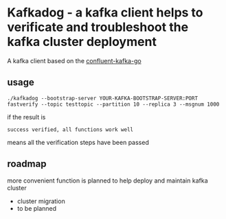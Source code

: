 # Kafkadog - a kafka client helps to verificate and troubleshoot the kafka cluster deployment
A kafka client based on the [confluent-kafka-go](https://github.com/confluentinc/confluent-kafka-go)
## usage

```
./kafkadog --bootstrap-server YOUR-KAFKA-BOOTSTRAP-SERVER:PORT fastverify --topic testtopic --partition 10 --replica 3 --msgnum 1000
```
if the result is 
```
success verified, all functions work well
```
means all the verification steps have been passed

## roadmap
more convenient function is planned to help deploy and maintain kafka cluster
- cluster migration
- to be planned